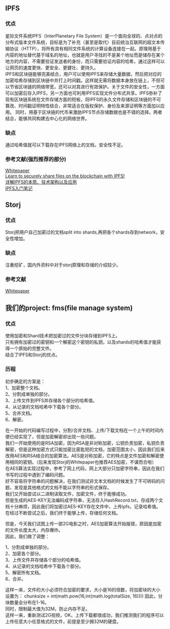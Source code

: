 ## IPFS ##
### 优点 ###
星际文件系统IPFS（InterPlanetary File System）是一个面向全球的、点对点的分布式版本文件系统，目标是为了补充（甚至是取代）目前统治互联网的超文本传输协议（HTTP），将所有具有相同文件系统的计算设备连接在一起。原理用基于内容的地址替代基于域名的地址，也就是用户寻找的不是某个地址而是储存在某个地方的内容，不需要验证发送者的身份，而只需要验证内容的哈希，通过这样可以让网页的速度更快、更安全、更健壮、更持久。  
IPFS和区块链能够完美结合，用户可以使用IPFS来存储大量数据，然后把对应的加密哈希存储到区块链中并打上时间戳。这样就无需将数据本身放在链上，不但可以节省区块链的网络带宽，还可以对其进行有效保护。关于文件的安全性，一方面可以加密后存入IPFS，另一方面也可利用IPFS实现文件分布式共享。IPFS弥补了现有区块链系统在文件存储方面的短板，将IPFS的永久文件存储和区块链的不可篡改、时间戳证明特性结合，非常适合在版权保护、身份及来源证明等方面加以应用。  同时，用基于区块链的代币来激励IPFS节点存储数据也是不错的选择。两者结合，能够共同构建去中心化的网络世界。
### 缺点 ###
通过哈希值就可以下载存在IPFS网络上的文档，安全性不足。
### 参考文献(强烈推荐的部分) ###
[Whitepaper](https://ipfs.io/ipfs/QmR7GSQM93Cx5eAg6a6yRzNde1FQv7uL6X1o4k7zrJa3LX/ipfs.draft3.pdf)  
[Learn to securely share files on the blockchain with IPFS!](https://medium.com/@mycoralhealth/learn-to-securely-share-files-on-the-blockchain-with-ipfs-219ee47df54c)  
[详解IPFS的本质、技术架构以及应用](http://www.8btc.com/ipfs-application)  
[IPFS入门笔记](https://blog.csdn.net/DL88250/article/details/78579080)


## Storj ##
### 优点 ###
Storj把用户自己加密过的文档split into shards,再把各个shards存到network，安全性增加。
### 缺点 ###
注重挖矿，国内外资料中对于storj原理和存储的介绍较少。
### 参考文献 ###
[Whitepaper](https://bravenewcoin.com/assets/Whitepapers/storj.pdf)


## 我们的project: fms(file manage system) ##
### 优点 ###
使用加密和Shard技术把加密过的文件分块存储到IPFS上。  
只有拥有加密过的密钥和一个解密这个密钥的私钥，以及shards的哈希值才能获得一个原始的完整文件。  
结合了IPFS和Storj的优点。  
### 历程 ###
初步确定的方案是：  
1、加密整个文档。  
2、分割成单独的部分。  
3、上传文件到IPFS并存储各个部分的哈希值。  
4、从记录的文档哈希中下载各个部分。  
5、合并文档。  
6、解密。  
  
在一开始的代码编写过程中，分割/合并文档、上传/下载文档在一个上午的时间内便已经实现了，但是加密解密却出现一些问题。  
我们一开始使用的是RSA加密，因为RSA是非对称加密，公钥负责加密，私钥负责解密，但是这种加密方式只能加密比密匙短的文档，加密范围太小，因此我们后来改用AES和RSA结合的加密算法。AES是对称加密，它的特点是文件加密和解密使用相同的密钥。（后来发现Storj的Whitepaper也推荐AES加密，不谋而合啦）  
在AES算法实现过程中，参考了网上代码，网上大部分只加密字符串，因此在我们书写的过程中遇到了编码问题。  
好不容易将字符串的问题解决，在我们测试非文本文档的时候发生了不可转码的问题，发现是其他格式的文档不能以字符串的形式保存。  
我们又开始尝试以二进制读取文件，加密文件，终于能够成功。  
但是生成的AES-KEY无法编码成字符串，无法存入HashRecord.txt，存成两个文档十分麻烦，因此我们将加密过AES-KEY存在文件中，上传ipfs，记录哈希值。  
在经过不断尝试之后，我们终于能够上传，存储任何文档。  
  
但是，今天我们试图上传一部2G电影之时，AES加密算法开始报错，原因是加密的文件长度太大，内存爆炸。  
因此，我们做了调整：  
  
1、分割成单独的部分。  
2、加密各个部分。  
3、上传文件并存储各个部分的哈希值。  
4、从记录的文档哈希中下载各个部分。  
5、解密所有文档。  
6、合并。  
  
这样一来，文件的大小必须符合加密的要求，大小是16的倍数，将加密块的大小设置为：
chunksize = int(math.pow(16,int(math.log(totalSize, 16))))
因此，分块数量会分布在1-16。  
同时，限制最大值为32M，防止内存不足。  
这样一来，重新测试2G视频，OK，上传下载都很成功，我们推测我们的程序可以上传任意大小任意格式的文件，前提是至少拥32M的硬盘。  